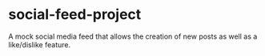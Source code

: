 # social-feed-project
A mock social media feed that allows the creation of new posts as well as a like/dislike feature.
